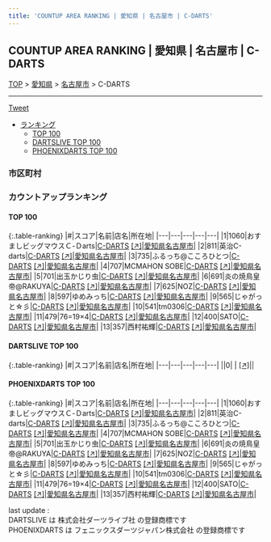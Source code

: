 ```yaml
---
title: 'COUNTUP AREA RANKING | 愛知県 | 名古屋市 | C-DARTS'
---
```

## COUNTUP AREA RANKING | 愛知県 | 名古屋市 | C-DARTS

[TOP](/darts/rank/) > [愛知県](/darts/rank/愛知県/) > [名古屋市](/darts/rank/愛知県/名古屋市/) > C-DARTS

___

<a href="https://twitter.com/share?ref_src=twsrc%5Etfw" data-text="COUNTUP AREA RANKING | 愛知県名古屋市C-DARTS" class="twitter-share-button" data-hashtags="DARTSLIVE,PHOENIXDARTS,darts,ダーツ" data-show-count="false">Tweet</a>

* [ランキング](#カウントアップランキング)
    * [TOP 100](#top-100)
    * [DARTSLIVE TOP 100](#dartslive-top-100)
    * [PHOENIXDARTS TOP 100](#phoenixdarts-top-100)

### 市区町村

<ul>

</ul>

### カウントアップランキング

#### TOP 100



{:.table-ranking}
|#|スコア|名前|店名|所在地|
|---|---|---|---|---|
|1|1060|<span class="rank-name-pd">おすましビッグマウスＣ-Ｄarts</span>|<a href="/darts/rank/shops/9565.html">C-DARTS</a> <a href="https://vs.phoenixdarts.com/jp/shop/shopDetailInfo/s_9565?s_seq=9565">[↗]</a>|<a href="/darts/rank/愛知県/名古屋市">愛知県名古屋市</a>|
|2|811|<span class="rank-name-pd">英治C-darts</span>|<a href="/darts/rank/shops/9565.html">C-DARTS</a> <a href="https://vs.phoenixdarts.com/jp/shop/shopDetailInfo/s_9565?s_seq=9565">[↗]</a>|<a href="/darts/rank/愛知県/名古屋市">愛知県名古屋市</a>|
|3|735|<span class="rank-name-pd">ふるっち@こころひとつ</span>|<a href="/darts/rank/shops/9565.html">C-DARTS</a> <a href="https://vs.phoenixdarts.com/jp/shop/shopDetailInfo/s_9565?s_seq=9565">[↗]</a>|<a href="/darts/rank/愛知県/名古屋市">愛知県名古屋市</a>|
|4|707|<span class="rank-name-pd">MCMAHON SOBE</span>|<a href="/darts/rank/shops/9565.html">C-DARTS</a> <a href="https://vs.phoenixdarts.com/jp/shop/shopDetailInfo/s_9565?s_seq=9565">[↗]</a>|<a href="/darts/rank/愛知県/名古屋市">愛知県名古屋市</a>|
|5|701|<span class="rank-name-pd">出玉かじり虫</span>|<a href="/darts/rank/shops/9565.html">C-DARTS</a> <a href="https://vs.phoenixdarts.com/jp/shop/shopDetailInfo/s_9565?s_seq=9565">[↗]</a>|<a href="/darts/rank/愛知県/名古屋市">愛知県名古屋市</a>|
|6|691|<span class="rank-name-pd">炎の焼鳥皇帝@RAKUYA</span>|<a href="/darts/rank/shops/9565.html">C-DARTS</a> <a href="https://vs.phoenixdarts.com/jp/shop/shopDetailInfo/s_9565?s_seq=9565">[↗]</a>|<a href="/darts/rank/愛知県/名古屋市">愛知県名古屋市</a>|
|7|625|<span class="rank-name-pd">NOZ</span>|<a href="/darts/rank/shops/9565.html">C-DARTS</a> <a href="https://vs.phoenixdarts.com/jp/shop/shopDetailInfo/s_9565?s_seq=9565">[↗]</a>|<a href="/darts/rank/愛知県/名古屋市">愛知県名古屋市</a>|
|8|597|<span class="rank-name-pd">ゆめみっち</span>|<a href="/darts/rank/shops/9565.html">C-DARTS</a> <a href="https://vs.phoenixdarts.com/jp/shop/shopDetailInfo/s_9565?s_seq=9565">[↗]</a>|<a href="/darts/rank/愛知県/名古屋市">愛知県名古屋市</a>|
|9|565|<span class="rank-name-pd">じゃがっと☆彡</span>|<a href="/darts/rank/shops/9565.html">C-DARTS</a> <a href="https://vs.phoenixdarts.com/jp/shop/shopDetailInfo/s_9565?s_seq=9565">[↗]</a>|<a href="/darts/rank/愛知県/名古屋市">愛知県名古屋市</a>|
|10|541|<span class="rank-name-pd">tm0306</span>|<a href="/darts/rank/shops/9565.html">C-DARTS</a> <a href="https://vs.phoenixdarts.com/jp/shop/shopDetailInfo/s_9565?s_seq=9565">[↗]</a>|<a href="/darts/rank/愛知県/名古屋市">愛知県名古屋市</a>|
|11|479|<span class="rank-name-pd">76=19×4</span>|<a href="/darts/rank/shops/9565.html">C-DARTS</a> <a href="https://vs.phoenixdarts.com/jp/shop/shopDetailInfo/s_9565?s_seq=9565">[↗]</a>|<a href="/darts/rank/愛知県/名古屋市">愛知県名古屋市</a>|
|12|400|<span class="rank-name-pd">SATO</span>|<a href="/darts/rank/shops/9565.html">C-DARTS</a> <a href="https://vs.phoenixdarts.com/jp/shop/shopDetailInfo/s_9565?s_seq=9565">[↗]</a>|<a href="/darts/rank/愛知県/名古屋市">愛知県名古屋市</a>|
|13|357|<span class="rank-name-pd">西村祐輝</span>|<a href="/darts/rank/shops/9565.html">C-DARTS</a> <a href="https://vs.phoenixdarts.com/jp/shop/shopDetailInfo/s_9565?s_seq=9565">[↗]</a>|<a href="/darts/rank/愛知県/名古屋市">愛知県名古屋市</a>|


#### DARTSLIVE TOP 100



{:.table-ranking}
|#|スコア|名前|店名|所在地|
|---|---|---|---|---|
||0|<span class="rank-name-dl"> </span>|<a href="/darts/rank/shops/.html"></a> <a href="">[↗]</a>|<a href="/darts/rank//"></a>|


#### PHOENIXDARTS TOP 100



{:.table-ranking}
|#|スコア|名前|店名|所在地|
|---|---|---|---|---|
|1|1060|<span class="rank-name-pd">おすましビッグマウスＣ-Ｄarts</span>|<a href="/darts/rank/shops/9565.html">C-DARTS</a> <a href="https://vs.phoenixdarts.com/jp/shop/shopDetailInfo/s_9565?s_seq=9565">[↗]</a>|<a href="/darts/rank/愛知県/名古屋市">愛知県名古屋市</a>|
|2|811|<span class="rank-name-pd">英治C-darts</span>|<a href="/darts/rank/shops/9565.html">C-DARTS</a> <a href="https://vs.phoenixdarts.com/jp/shop/shopDetailInfo/s_9565?s_seq=9565">[↗]</a>|<a href="/darts/rank/愛知県/名古屋市">愛知県名古屋市</a>|
|3|735|<span class="rank-name-pd">ふるっち@こころひとつ</span>|<a href="/darts/rank/shops/9565.html">C-DARTS</a> <a href="https://vs.phoenixdarts.com/jp/shop/shopDetailInfo/s_9565?s_seq=9565">[↗]</a>|<a href="/darts/rank/愛知県/名古屋市">愛知県名古屋市</a>|
|4|707|<span class="rank-name-pd">MCMAHON SOBE</span>|<a href="/darts/rank/shops/9565.html">C-DARTS</a> <a href="https://vs.phoenixdarts.com/jp/shop/shopDetailInfo/s_9565?s_seq=9565">[↗]</a>|<a href="/darts/rank/愛知県/名古屋市">愛知県名古屋市</a>|
|5|701|<span class="rank-name-pd">出玉かじり虫</span>|<a href="/darts/rank/shops/9565.html">C-DARTS</a> <a href="https://vs.phoenixdarts.com/jp/shop/shopDetailInfo/s_9565?s_seq=9565">[↗]</a>|<a href="/darts/rank/愛知県/名古屋市">愛知県名古屋市</a>|
|6|691|<span class="rank-name-pd">炎の焼鳥皇帝@RAKUYA</span>|<a href="/darts/rank/shops/9565.html">C-DARTS</a> <a href="https://vs.phoenixdarts.com/jp/shop/shopDetailInfo/s_9565?s_seq=9565">[↗]</a>|<a href="/darts/rank/愛知県/名古屋市">愛知県名古屋市</a>|
|7|625|<span class="rank-name-pd">NOZ</span>|<a href="/darts/rank/shops/9565.html">C-DARTS</a> <a href="https://vs.phoenixdarts.com/jp/shop/shopDetailInfo/s_9565?s_seq=9565">[↗]</a>|<a href="/darts/rank/愛知県/名古屋市">愛知県名古屋市</a>|
|8|597|<span class="rank-name-pd">ゆめみっち</span>|<a href="/darts/rank/shops/9565.html">C-DARTS</a> <a href="https://vs.phoenixdarts.com/jp/shop/shopDetailInfo/s_9565?s_seq=9565">[↗]</a>|<a href="/darts/rank/愛知県/名古屋市">愛知県名古屋市</a>|
|9|565|<span class="rank-name-pd">じゃがっと☆彡</span>|<a href="/darts/rank/shops/9565.html">C-DARTS</a> <a href="https://vs.phoenixdarts.com/jp/shop/shopDetailInfo/s_9565?s_seq=9565">[↗]</a>|<a href="/darts/rank/愛知県/名古屋市">愛知県名古屋市</a>|
|10|541|<span class="rank-name-pd">tm0306</span>|<a href="/darts/rank/shops/9565.html">C-DARTS</a> <a href="https://vs.phoenixdarts.com/jp/shop/shopDetailInfo/s_9565?s_seq=9565">[↗]</a>|<a href="/darts/rank/愛知県/名古屋市">愛知県名古屋市</a>|
|11|479|<span class="rank-name-pd">76=19×4</span>|<a href="/darts/rank/shops/9565.html">C-DARTS</a> <a href="https://vs.phoenixdarts.com/jp/shop/shopDetailInfo/s_9565?s_seq=9565">[↗]</a>|<a href="/darts/rank/愛知県/名古屋市">愛知県名古屋市</a>|
|12|400|<span class="rank-name-pd">SATO</span>|<a href="/darts/rank/shops/9565.html">C-DARTS</a> <a href="https://vs.phoenixdarts.com/jp/shop/shopDetailInfo/s_9565?s_seq=9565">[↗]</a>|<a href="/darts/rank/愛知県/名古屋市">愛知県名古屋市</a>|
|13|357|<span class="rank-name-pd">西村祐輝</span>|<a href="/darts/rank/shops/9565.html">C-DARTS</a> <a href="https://vs.phoenixdarts.com/jp/shop/shopDetailInfo/s_9565?s_seq=9565">[↗]</a>|<a href="/darts/rank/愛知県/名古屋市">愛知県名古屋市</a>|


<div class="footer border-top border-gray-light mt-5 pt-3 text-right text-gray">
    last update : <span style="font-weight: italic" id="foot_last_modified"></span><br />
    DARTSLIVE は 株式会社ダーツライブ社 の登録商標です<br />
    PHOENIXDARTS は フェニックスダーツジャパン株式会社 の登録商標です<br />
</div>

<script src="https://cdnjs.cloudflare.com/ajax/libs/jquery.tablesorter/2.31.3/js/jquery.tablesorter.min.js" integrity="sha512-qzgd5cYSZcosqpzpn7zF2ZId8f/8CHmFKZ8j7mU4OUXTNRd5g+ZHBPsgKEwoqxCtdQvExE5LprwwPAgoicguNg==" crossorigin="anonymous" referrerpolicy="no-referrer"></script>
<link rel="stylesheet" href="https://cdnjs.cloudflare.com/ajax/libs/jquery.tablesorter/2.31.3/css/theme.default.min.css" integrity="sha512-wghhOJkjQX0Lh3NSWvNKeZ0ZpNn+SPVXX1Qyc9OCaogADktxrBiBdKGDoqVUOyhStvMBmJQ8ZdMHiR3wuEq8+w==" crossorigin="anonymous" referrerpolicy="no-referrer" />
<script>
$(function() {
    $(".table-ranking").tablesorter({sortList:[[0, 0]]});
    $("#foot_last_modified").text(formatDate(new Date(document.lastModified), 'yyyy-MM-dd HH:mm:ss'));
});
</script>

<script async src="https://platform.twitter.com/widgets.js" charset="utf-8"></script>